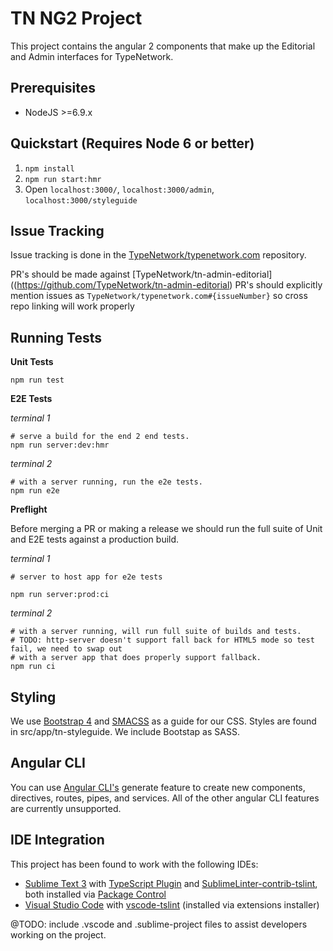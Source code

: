 # TN NG2 Project

This project contains the angular 2 components that make up the Editorial and Admin interfaces for TypeNetwork.

## Prerequisites

* NodeJS  >=6.9.x

## Quickstart (Requires Node 6 or better)

1. `npm install`
1. `npm run start:hmr`
1. Open `localhost:3000/`,  `localhost:3000/admin`, `localhost:3000/styleguide`

## Issue Tracking

Issue tracking is done in the [TypeNetwork/typenetwork.com](https://github.com/TypeNetwork/typenetwork.com) repository.

PR's should be made against [TypeNetwork/tn-admin-editorial]((https://github.com/TypeNetwork/tn-admin-editorial)
PR's should explicitly mention issues as ```TypeNetwork/typenetwork.com#{issueNumber}``` so cross repo linking will work properly

## Running Tests

**Unit Tests**
```
npm run test
```

**E2E Tests**

*terminal 1*
```
# serve a build for the end 2 end tests.
npm run server:dev:hmr
```

*terminal 2*
```
# with a server running, run the e2e tests.
npm run e2e
```

**Preflight**

Before merging a PR or making a release we should run the full suite of Unit and E2E tests against a production build.

*terminal 1*
```
# server to host app for e2e tests

npm run server:prod:ci
```

*terminal 2*
```
# with a server running, will run full suite of builds and tests.
# TODO: http-server doesn't support fall back for HTML5 mode so test fail, we need to swap out
# with a server app that does properly support fallback.
npm run ci
```

## Styling

We use [Bootstrap 4](https://v4-alpha.getbootstrap.com/getting-started/introduction/) and [SMACSS](https://smacss.com/) as a guide for our CSS. Styles
are found in src/app/tn-styleguide. We include Bootstap as SASS.

## Angular CLI

You can use [Angular CLI's](https://cli.angular.io/) generate feature to create new components, directives, routes, pipes, and services. All of the other angular CLI features are currently
unsupported.

## IDE Integration

This project has been found to work with the following IDEs:

- [Sublime Text 3](https://www.sublimetext.com/3) with [TypeScript Plugin](https://github.com/Microsoft/TypeScript-Sublime-Plugin) and [SublimeLinter-contrib-tslint](https://github.com/lavrton/SublimeLinter-contrib-tslint), both installed via [Package Control](https://packagecontrol.io/installation)
- [Visual Studio Code](https://code.visualstudio.com) with [vscode-tslint](https://github.com/Microsoft/vscode-tslint) (installed via extensions installer)

@TODO: include .vscode and .sublime-project files to assist developers working on the project.
